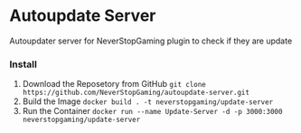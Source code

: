 # Autoupdate Server
Autoupdater server for NeverStopGaming plugin to check if they are update

### Install

1. Download the Reposetory from GitHub ``git clone https://github.com/NeverStopGaming/autoupdate-server.git``
2. Build the Image ``docker build . -t neverstopgaming/update-server``
3. Run the Container ``docker run --name Update-Server -d -p 3000:3000 neverstopgaming/update-server``
